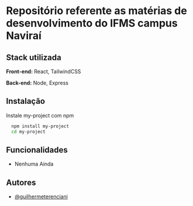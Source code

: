 # Repositório referente as matérias de desenvolvimento do IFMS campus Naviraí
## Stack utilizada

**Front-end:** React, TailwindCSS

**Back-end:** Node, Express

## Instalação

Instale my-project com npm

```bash
  npm install my-project
  cd my-project
```

## Funcionalidades

- Nenhuma Ainda

<!-- ## Documentação da API

#### Retorna todos os itens

```http
  GET /api/items
```

| Parâmetro   | Tipo       | Descrição                           |
| :---------- | :--------- | :---------------------------------- |
| `api_key` | `string` | **Obrigatório**. A chave da sua API | -->

## Autores

- [@guilhermeterenciani](https://github.com/guilhermeterenciani)